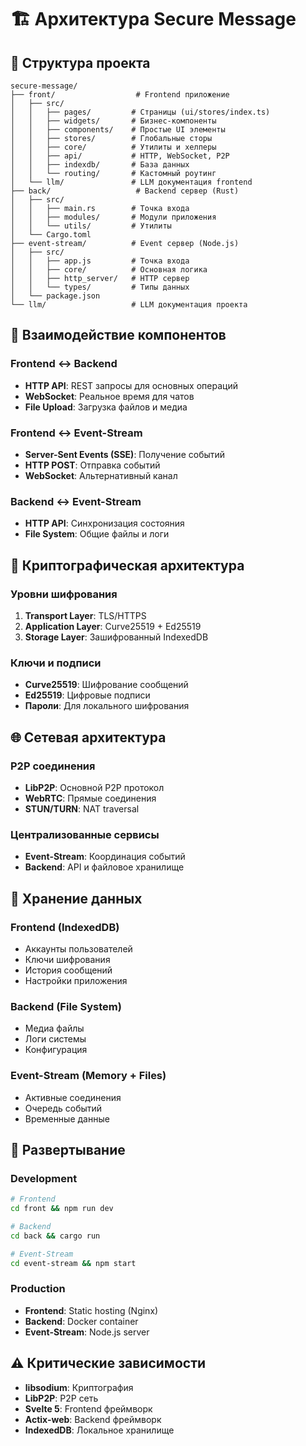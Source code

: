 # 🏗️ Архитектура Secure Message

## 📁 Структура проекта
```
secure-message/
├── front/                  # Frontend приложение
│   ├── src/
│   │   ├── pages/         # Страницы (ui/stores/index.ts)
│   │   ├── widgets/       # Бизнес-компоненты
│   │   ├── components/    # Простые UI элементы
│   │   ├── stores/        # Глобальные сторы
│   │   ├── core/          # Утилиты и хелперы
│   │   ├── api/           # HTTP, WebSocket, P2P
│   │   ├── indexdb/       # База данных
│   │   └── routing/       # Кастомный роутинг
│   └── llm/               # LLM документация frontend
├── back/                   # Backend сервер (Rust)
│   ├── src/
│   │   ├── main.rs        # Точка входа
│   │   ├── modules/       # Модули приложения
│   │   └── utils/         # Утилиты
│   └── Cargo.toml
├── event-stream/          # Event сервер (Node.js)
│   ├── src/
│   │   ├── app.js         # Точка входа
│   │   ├── core/          # Основная логика
│   │   ├── http_server/   # HTTP сервер
│   │   └── types/         # Типы данных
│   └── package.json
└── llm/                   # LLM документация проекта
```

## 🔄 Взаимодействие компонентов

### Frontend ↔ Backend
- **HTTP API**: REST запросы для основных операций
- **WebSocket**: Реальное время для чатов
- **File Upload**: Загрузка файлов и медиа

### Frontend ↔ Event-Stream
- **Server-Sent Events (SSE)**: Получение событий
- **HTTP POST**: Отправка событий
- **WebSocket**: Альтернативный канал

### Backend ↔ Event-Stream
- **HTTP API**: Синхронизация состояния
- **File System**: Общие файлы и логи

## 🔐 Криптографическая архитектура

### Уровни шифрования
1. **Transport Layer**: TLS/HTTPS
2. **Application Layer**: Curve25519 + Ed25519
3. **Storage Layer**: Зашифрованный IndexedDB

### Ключи и подписи
- **Curve25519**: Шифрование сообщений
- **Ed25519**: Цифровые подписи
- **Пароли**: Для локального шифрования

## 🌐 Сетевая архитектура

### P2P соединения
- **LibP2P**: Основной P2P протокол
- **WebRTC**: Прямые соединения
- **STUN/TURN**: NAT traversal

### Централизованные сервисы
- **Event-Stream**: Координация событий
- **Backend**: API и файловое хранилище

## 💾 Хранение данных

### Frontend (IndexedDB)
- Аккаунты пользователей
- Ключи шифрования
- История сообщений
- Настройки приложения

### Backend (File System)
- Медиа файлы
- Логи системы
- Конфигурация

### Event-Stream (Memory + Files)
- Активные соединения
- Очередь событий
- Временные данные

## 🚀 Развертывание

### Development
```bash
# Frontend
cd front && npm run dev

# Backend  
cd back && cargo run

# Event-Stream
cd event-stream && npm start
```

### Production
- **Frontend**: Static hosting (Nginx)
- **Backend**: Docker container
- **Event-Stream**: Node.js server

## ⚠️ Критические зависимости
- **libsodium**: Криптография
- **LibP2P**: P2P сеть
- **Svelte 5**: Frontend фреймворк
- **Actix-web**: Backend фреймворк
- **IndexedDB**: Локальное хранилище
